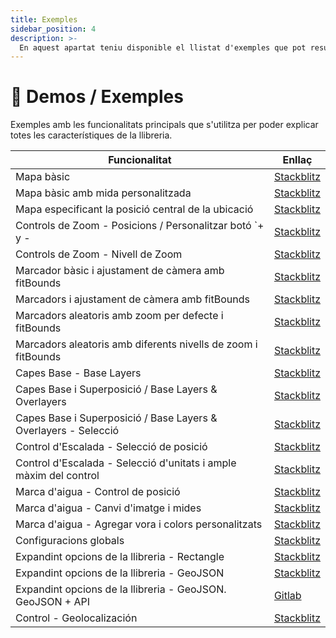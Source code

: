 ```yaml
---
title: Exemples
sidebar_position: 4
description: >-
  En aquest apartat teniu disponible el llistat d'exemples que pot resultar superútil per poder aprendre l'ús d'aquesta llibreria e implementar-ho en els vostres projectes
---
```



# 📝 Demos / Exemples

Exemples amb les funcionalitats principals que s'utilitza per poder explicar totes les característiques de la llibreria.

| Funcionalitat                                                     | Enllaç                                                                                                                                                                                                                     |
| ----------------------------------------------------------------- | -------------------------------------------------------------------------------------------------------------------------------------------------------------------------------------------------------------------------- |
| Mapa bàsic                                                        | [Stackblitz](https://stackblitz.com/edit/angular-leaflet-map-basic?file=src%2Fapp%2Fapp.component.ts)                                                                                                                      |
| Mapa bàsic amb mida personalitzada                                | [Stackblitz](https://stackblitz.com/edit/angular-leaflet-map-basic-custom-size?file=src%2Fapp%2Fapp.component.html)                                                                                                        |
| Mapa especificant la posició central de la ubicació               | [Stackblitz](https://stackblitz.com/edit/angular-leaflet-map-basic-set-center-position?file=src%2Fapp%2Fapp.component.ts)                                                                                                  |
| Controls de Zoom - Posicions / Personalitzar botó \`+ y -       | [Stackblitz](https://stackblitz.com/edit/angular-leaflet-zoom-positions-titles?file=src%2Fapp%2Fapp.component.ts)                                                                                                          |
| Controls de Zoom - Nivell de Zoom                                 | [Stackblitz](https://stackblitz.com/edit/angular-leaflet-zoom-levels?file=src%2Fapp%2Fapp.component.ts)                                                                                                                    |
| Marcador bàsic i ajustament de càmera amb fitBounds               | [Stackblitz](https://stackblitz.com/edit/angular-leaflet-map-with-marker?file=src%2Fapp%2Fapp.component.ts)                                                                                                                |
| Marcadors i ajustament de càmera amb fitBounds                    | [Stackblitz](https://stackblitz.com/edit/angular-leaflet-map-with-markers?file=src%2Fapp%2Fapp.component.ts)                                                                                                               |
| Marcadors aleatoris amb zoom per defecte i fitBounds              | [Stackblitz](https://stackblitz.com/edit/angular-leaflet-map-random-markers?file=src%2Fapp%2Fapp.component.ts,src%2Fapp%2Fapp.component.html)                                                                              |
| Marcadors aleatoris amb diferents nivells de zoom i fitBounds     | [Stackblitz](https://stackblitz.com/edit/angular-leaflet-zoom-levels-random-markers?file=src%2Fapp%2Fapp.component.ts,src%2Fapp%2Fapp.component.html)                                                                      |
| Capes Base - Base Layers                                          | [Stackblitz](https://stackblitz.com/edit/angular-leaflet-map-random-markers-tmqbap?file=src%2Fapp%2Fapp.component.ts)                                                                                                      |
| Capes Base i Superposició / Base Layers & Overlayers              | [Stackblitz](https://stackblitz.com/edit/angular-leaflet-map-base-over-layers?file=src%2Fapp%2Fapp.component.ts,src%2Fapp%2Fapp.component.html)                                                                            |
| Capes Base i Superposició / Base Layers & Overlayers - Selecció   | [Stackblitz](https://stackblitz.com/edit/angular-leaflet-map-base-over-layers-default?file=src%2Fapp%2Fapp.component.ts,src%2Fapp%2Fapp.component.html)                                                                    |
| Control d'Escalada - Selecció de posició                          | [Stackblitz](https://stackblitz.com/edit/angular-leaflet-scale-positions-titles?file=src%2Fapp%2Fapp.component.ts,src%2Fapp%2Fapp.component.html)                                                                          |
| Control d'Escalada - Selecció d'unitats i ample màxim del control | [Stackblitz](https://stackblitz.com/edit/angular-leaflet-scale-units-max-width?file=src%2Fapp%2Fapp.component.ts,src%2Fapp%2Fapp.component.html)                                                                           |
| Marca d'aigua - Control de posició                                | [Stackblitz](https://stackblitz.com/edit/angular-leaflet-watermark-positions?file=src%2Fapp%2Fapp.component.ts)                                                                                                            |
| Marca d'aigua - Canvi d'imatge i mides                            | [Stackblitz](https://stackblitz.com/edit/angular-leaflet-watermark-image-size?file=src%2Fapp%2Fapp.component.ts,src%2Fapp%2Fapp.component.html,node\_modules%2F%40mugan86%2Fng-leaflet%2Flib%2Fmodels%2Fconfig-map.d.ts) |
| Marca d'aigua - Agregar vora i colors personalitzats              | [Stackblitz](https://stackblitz.com/edit/angular-leaflet-watermark-image-border?file=src%2Fapp%2Fapp.component.ts,src%2Fapp%2Fapp.component.html)                                                                          |
| Configuracions globals                                            | [Stackblitz](https://stackblitz.com/edit/angular-leaflet-map-basic-dflpbc?file=src%2Fapp%2Fapp.component.ts)                                                                                                               |
| Expandint opcions de la llibreria - Rectangle                     | [Stackblitz](https://stackblitz.com/edit/angular-leaflet-map-expand-with-more-options?file=src%2Fapp%2Fapp.component.ts,src%2Fapp%2Fapp.module.ts)                                                                         |
| Expandint opcions de la llibreria - GeoJSON                       | [Stackblitz](https://stackblitz.com/edit/angular-leaflet-map-expand-with-more-options-two?file=src%2Fapp%2Fapp.component.ts,src%2Fapp%2Fearth-quakes.ts)                                                                   |
| Expandint opcions de la llibreria - GeoJSON. GeoJSON + API        | [Gitlab](https://mugan86.gitlab.io/ng-leaflet-geojson/)                                                                                                                                                                    |
| Control - Geolocalización                                         | [Stackblitz](https://stackblitz.com/edit/angular-leaflet-ctrl-geolocation?embed=1&file=src/app/app.component.ts&theme=dark)                                                                                                |
